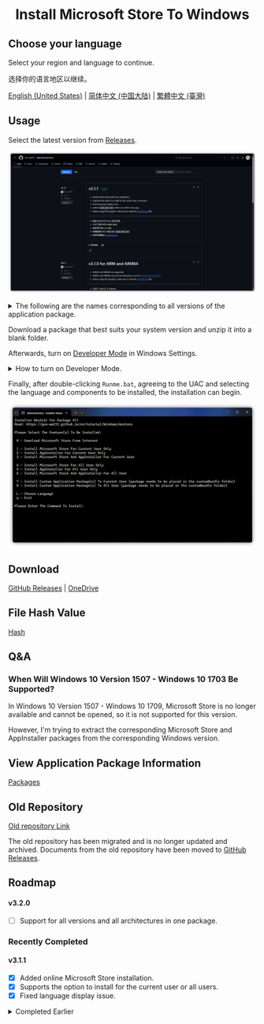 <h1 align="center">Install Microsoft Store To Windows</h1>

## Choose your language

Select your region and language to continue.

选择你的语言地区以继续。

[English (United States)](https://github.com/Goo-aw233/Add-Microsoft-Store) | [简体中文 (中国大陆)](https://github.com/Goo-aw233/Add-Microsoft-Store/blob/main/README.zh-cn.md) | [繁體中文 (臺灣)](https://github.com/Goo-aw233/Add-Microsoft-Store/blob/main/README.zh-tw.md)

## Usage

Select the latest version from [Releases](https://github.com/Goo-aw233/Add-Microsoft-Store/releases).

![Releases](Assets/Releases.png)

<details>

<summary>The following are the names corresponding to all versions of the application package.</summary>

x64:

Microsoft_Store_1_x64

> For Windows 10 Version 1709 x64 and higher, recommended for Windows 10 Version 1709 x64 - Windows 10 Version 1909 x64.

Microsoft_Store_1_without_Installer_x64

> For Windows 10 Version 1709 x64 and higher, recommended for Windows 10 Version 1709 x64 - Windows 10 Version 1909 x64, AppInstaller not included.

Microsoft_Store_2_x64

> For Windows 10 Version 2004 x64 and higher, recommended for Windows 10 Version 2004 x64 - Windows 10 Version 22H2 x64.

Microsoft_Store_2_without_Installer_x64

> For Windows 10 Version 2004 x64 and higher, recommended for Windows 10 Version 2004 x64 - Windows 10 Version 22H2 x64, AppInstaller not included.

Microsoft_Store_3_x64

> For Windows 11 Version 21H2 x64 and higher.

Microsoft_Store_3_without_Installer_x64

> For Windows 11 Version 21H2 x64 and higher, AppInstaller not included.

-----

x86:

Microsoft_Store_1_x86

> For Windows 10 Version 1709 x86 and higher, recommended for Windows 10 Version 1709 x86 - Windows 10 Version 1909 x86.

Microsoft_Store_1_without_Installer_x86

> For Windows 10 Version 1709 x86 and higher, recommended for Windows 10 Version 1709 x86 - Windows 10 Version 1909 x86, AppInstaller not included.

Microsoft_Store_2_x86

> For Windows 10 Version 2004 x86 and higher, recommended for Windows 10 Version 2004 x86 - Windows 10 Version 22H2 x86.

Microsoft_Store_2_without_Installer_x86

> For Windows 10 Version 2004 x86 and higher, recommended for Windows 10 Version 2004 x86 - Windows 10 Version 22H2 x86, AppInstaller not included.

-----

ARM:

Microsoft_Store_1_ARM

> For Windows 10 Version 1709 ARM32 and higher.

Microsoft_Store_1_without_Installer_ARM

> For Windows 10 Version 1709 ARM32 and higher, AppInstaller not included.

-----

ARM64:

Microsoft_Store_2_3_ARM64

> For Windows 10 Version 1709 ARM64 and higher.

Microsoft_Store_2_3_without_Installer_ARM64

> For Windows 10 Version 1709 ARM64 and higher, AppInstaller not included.

</details>

Download a package that best suits your system version and unzip it into a blank folder.

Afterwards, turn on <a href="ms-settings:developers">Developer Mode</a> in Windows Settings.

<details>

<summary>How to turn on Developer Mode.</summary>

For Windows 10: Windows Settings > Update & Security > For developers

![Windows 10](Assets/DeveloperModeWIN10.png)

For Windows 11: Windows Settings > System > For developers (or Windows Settings > Privacy & security > For developers)

![Windows 11](Assets/DeveloperModeWIN11.png)

</details>

Finally, after double-clicking `Runme.bat`, agreeing to the UAC and selecting the language and components to be installed, the installation can begin.

![Runme](Assets/Runme.png)

## Download

[GitHub Releases](https://github.com/Goo-aw233/Add-Microsoft-Store/releases) | [OneDrive](https://gbcs6-my.sharepoint.com/:f:/g/personal/gucats_gbcs6_onmicrosoft_com/Eqlmdjx_hIpHqmxSLqmLjxoBdtfHYQ6qqe45GHF6TSB0OA)

## File Hash Value

[Hash](Hash.txt)

## Q&A

### When Will Windows 10 Version 1507 - Windows 10 1703 Be Supported?

In Windows 10 Version 1507 - Windows 10 1709,  Microsoft Store is no longer available and cannot be opened, so it is not supported for this version.

However, I'm trying to extract the corresponding Microsoft Store and AppInstaller packages from the corresponding Windows version.

## View Application Package Information

[Packages](Packages.txt)

## Old Repository

[Old repository Link](https://github.com/Goo-aw233/Windows_Microsoft_Store)

The old repository has been migrated and is no longer updated and archived. Documents from the old repository have been moved to [GitHub Releases](https://github.com/Goo-aw233/Add-Microsoft-Store/releases).

## Roadmap

#### v3.2.0

- [ ] Support for all versions and all architectures in one package.

### Recently Completed

#### v3.1.1

- [x] Added online Microsoft Store installation.
- [x] Supports the option to install for the current user or all users.
- [x] Fixed language display issue.

<details>

<summary>Completed Earlier</summary>

#### v3.1.0

- [x] ARM64 and ARM32 will be supported.

</details>